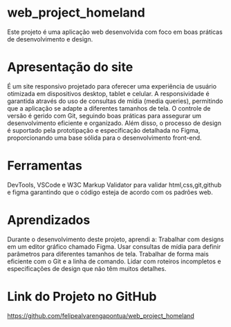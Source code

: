 # web_project_homeland

Este projeto é uma aplicação web desenvolvida com foco em boas práticas de desenvolvimento e design.

# Apresentação do site

É um site responsivo projetado para oferecer uma experiência de usuário otimizada em dispositivos desktop, tablet e celular. A responsividade é garantida através do uso de consultas de mídia (media queries), permitindo que a aplicação se adapte a diferentes tamanhos de tela. O controle de versão é gerido com Git, seguindo boas práticas para assegurar um desenvolvimento eficiente e organizado. Além disso, o processo de design é suportado pela prototipação e especificação detalhada no Figma, proporcionando uma base sólida para o desenvolvimento front-end.

# Ferramentas

DevTools, VSCode e W3C Markup Validator para validar html,css,git,github e figma garantindo que o código esteja de acordo com os padrões web.

# Aprendizados

Durante o desenvolvimento deste projeto, aprendi a:
Trabalhar com designs em um editor gráfico chamado Figma.
Usar consultas de mídia para definir parâmetros para diferentes tamanhos de tela.
Trabalhar de forma mais eficiente com o Git e a linha de comando.
Lidar com roteiros incompletos e especificações de design que não têm muitos detalhes.


# Link do Projeto no GitHub
https://github.com/felipealvarengapontua/web_project_homeland
